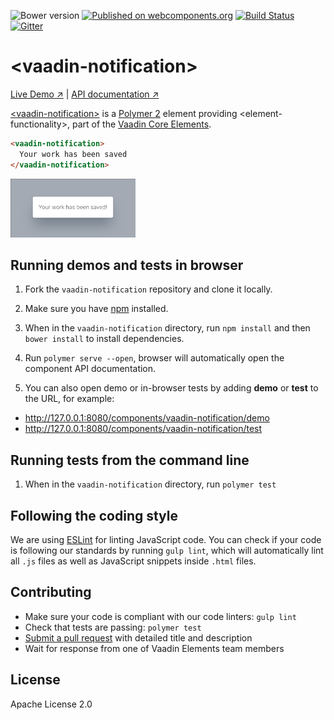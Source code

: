 ![Bower version](https://img.shields.io/bower/v/vaadin-notification.svg)
[![Published on webcomponents.org](https://img.shields.io/badge/webcomponents.org-published-blue.svg)](https://www.webcomponents.org/element/vaadin/vaadin-notification)
[![Build Status](https://travis-ci.org/vaadin/vaadin-notification.svg?branch=master)](https://travis-ci.org/vaadin/vaadin-notification)
[![Gitter](https://badges.gitter.im/Join%20Chat.svg)](https://gitter.im/vaadin/vaadin-core-elements?utm_source=badge&utm_medium=badge&utm_campaign=pr-badge)

# &lt;vaadin-notification&gt;

[Live Demo ↗](https://cdn.vaadin.com/vaadin-core-elements/master/vaadin-notification/demo/)
|
[API documentation ↗](https://cdn.vaadin.com/vaadin-core-elements/master/vaadin-notification/)


[&lt;vaadin-notification&gt;](https://vaadin.com/elements/-/element/vaadin-notification) is a [Polymer 2](http://polymer-project.org) element providing &lt;element-functionality&gt;, part of the [Vaadin Core Elements](https://vaadin.com/elements).

<!--
```
<custom-element-demo>
  <template>
    <script src="../webcomponentsjs/webcomponents-lite.js"></script>
    <link rel="import" href="vaadin-notification.html">
    <next-code-block></next-code-block>
  </template>
</custom-element-demo>
```
-->
```html
<vaadin-notification>
  Your work has been saved
</vaadin-notification>
```

[<img src="https://raw.githubusercontent.com/vaadin/vaadin-notification/master/screenshot.png" width="200" alt="Screenshot of vaadin-notification">](https://vaadin.com/elements/-/element/vaadin-notification)


## Running demos and tests in browser

1. Fork the `vaadin-notification` repository and clone it locally.

1. Make sure you have [npm](https://www.npmjs.com/) installed.

1. When in the `vaadin-notification` directory, run `npm install` and then `bower install` to install dependencies.

1. Run `polymer serve --open`, browser will automatically open the component API documentation.

1. You can also open demo or in-browser tests by adding **demo** or **test** to the URL, for example:

  - http://127.0.0.1:8080/components/vaadin-notification/demo
  - http://127.0.0.1:8080/components/vaadin-notification/test


## Running tests from the command line

1. When in the `vaadin-notification` directory, run `polymer test`


## Following the coding style

We are using [ESLint](http://eslint.org/) for linting JavaScript code. You can check if your code is following our standards by running `gulp lint`, which will automatically lint all `.js` files as well as JavaScript snippets inside `.html` files.


## Contributing

  - Make sure your code is compliant with our code linters: `gulp lint`
  - Check that tests are passing: `polymer test`
  - [Submit a pull request](https://www.digitalocean.com/community/tutorials/how-to-create-a-pull-request-on-github) with detailed title and description
  - Wait for response from one of Vaadin Elements team members


## License

Apache License 2.0
